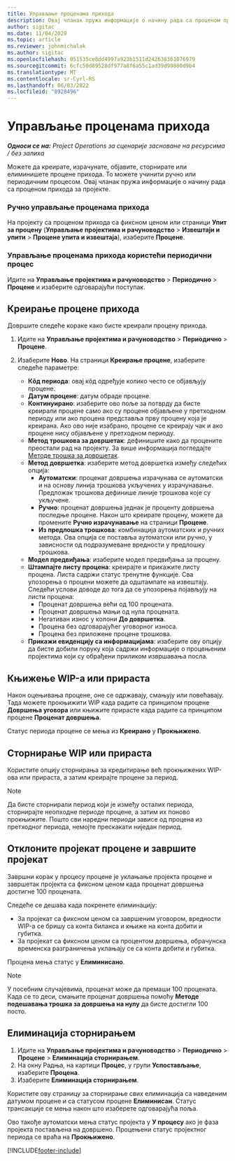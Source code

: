 ```yaml
---
title: Управљање проценама прихода
description: Овај чланак пружа информације о начину рада са проценом прихода за пројекте.
author: sigitac
ms.date: 11/04/2020
ms.topic: article
ms.reviewer: johnmichalak
ms.author: sigitac
ms.openlocfilehash: 051535ce8dd4997a923b1511d242638361076979
ms.sourcegitcommit: 6cfc50d89528df977a8f6a55c1ad39d99800d9b4
ms.translationtype: MT
ms.contentlocale: sr-Cyrl-RS
ms.lasthandoff: 06/03/2022
ms.locfileid: "8928496"
---
```

# <a name="manage-revenue-estimates"></a>Управљање проценама прихода

_**Односи се на:** Project Operations за сценарије засноване на ресурсима / без залиха_

Можете да креирате, израчунате, објавите, сторнирате или елиминишете процене прихода. То можете учинити ручно или периодичним процесом. Овај чланак пружа информације о начину рада са проценом прихода за пројекте.

### <a name="manage-revenue-estimates-manually"></a>Ручно управљање проценама прихода

На пројекту са проценом прихода са фиксном ценом или страници **Упит за процену** (**Управљање пројектима и рачуноводство** > **Извештаји и упити** > **Процене упита и извештаја**), изаберите **Процене**.

### <a name="manage-revenue-estimates-using-a-periodic-process"></a>Управљање проценама прихода користећи периодични процес

Идите на **Управљање пројектима и рачуноводство** > **Периодично** > **Процене** и изаберите одговарајући поступак.

## <a name="create-a-revenue-estimate"></a>Креирање процене прихода

Довршите следеће кораке како бисте креирали процену прихода. 

1. Идите на **Управљање пројектима и рачуноводство** > **Периодично** > **Процене**.
2. Изаберите **Ново**. На страници **Креирање процене**, изаберите следеће параметре:

   - **Кôд периода**: овај кôд одређује колико често се објављују процене.
   - **Датум процене**: датум обраде процене.
   - **Континуирано**: изаберите ово поље за потврду да бисте креирали процене само ако су процене објављене у претходном периоду или ако процена представља прву процену која је креирана. Ако ово није изабрано, процене се креирају чак и ако процене нису објављене у претходном периоду.
   - **Метод трошкова за довршетак**: дефинишите како да процените преостали рад на пројекту. За више информација погледајте [Методе трошка за довршетак](cost-complete-methods.md).
   - **Метод довршетка**: изаберите метод довршетка између следећих опција:
     - **Аутоматски**: проценат довршења израчунава се аутоматски и на основу линија трошкова укључених у израчунавање. Предложак трошкова дефинише линије трошкова које су укључене.
     - **Ручно**: проценат довршења једнак је проценту довршења последње процене. Након што креирате процену, можете да промените **Ручно израчунавање** на страници **Процене**.
     - **Из предлошка трошкова**: комбинација аутоматских и ручних метода. Ова опција се поставља аутоматски или ручно, у зависности од подразумеване вредности у предлошку трошкова.
   - **Модел предвиђања**: изаберите модел предвиђања за процену.
   - **Штампајте листу процена**: креирајте и прикажите листу процена. Листа садржи статус тренутне функције. Сва упозорења о процени можете да одштампате на извештају. Следећи услови доводе до тога да се упозорења појављују на листи процена:
     - Проценат довршења већи од 100 процената.
     - Проценат довршења мањи од нула процената.
     - Негативан износ у колони **До довршетка**.
     - Процена без одговарајућег уговорног износа.
     - Процена без приложене процене трошкова.
   - **Прикажи евиденцију са информацијама**: изаберите ову опцију да бисте добили поруку која садржи информације о процењеним пројектима који су обрађени приликом извршавања посла.


## <a name="post-wip-or-accruals"></a>Књижење WIP-а или прираста

Након оцењивања процене, оне се одржавају, смањују или повећавају. Тада можете прокњижити WIP када радите са принципом процене **Довршења уговора** или књижите прирасте када радите са принципом процене **Проценат довршења**.
  
Статус периода процене се мења из **Креирано** у **Прокњижено**.

## <a name="reverse-wip-or-accruals"></a>Сторнирање WIP или прираста

Користите опцију сторнирања за кредитирање већ прокњижених WIP-ова или прираста, а затим креирајте процене за период.

> [!NOTE]
> Да бисте сторнирали период који је између осталих периода, сторнирајте неопходне периоде процене, а затим их поново прокњижите. Пошто сви наредни периоди зависе од процена из претходног периода, немојте прескакати ниједан период.

## <a name="eliminate-the-estimate-project-and-finish-the-project"></a>Отклоните пројекат процене и завршите пројекат

Завршни корак у процесу процене је уклањање пројекта процене и завршетак пројекта са фиксном ценом када проценат довршења достигне 100 процената.

Следеће се дешава када покренете елиминацију:

- За пројекат са фиксном ценом са завршеним уговором, вредности WIP-а се бришу са конта биланса и књиже на конта добити и губитка.
- За пројекат са фиксном ценом са процентом довршења, обрачунска временска разграничења уклањају се са конта добити и губитка.

Процена мења статус у **Елиминисано**.

> [!NOTE]
> У посебним случајевима, проценат може да премаши 100 процената. Када се то деси, смањите проценат довршења помоћу **Методе подешавања трошка за довршења на нулу** да бисте достигли 100 посто.

## <a name="reverse-elimination"></a>Елиминација сторнирањем

1. Идите на **Управљање пројектима и рачуноводство** > **Периодично** > **Процене** > **Елиминација сторнирањем**. 
2. На окну Радња, на картици **Процес**, у групи **Успостављање**, изаберите **Процена**. 
3. Изаберите **Елиминација сторнирањем**.

Користите ову страницу за сторнирање свих елиминација са наведеним датумом процене и са статусом процене **Елиминисан**. Статус трансакције се мења након што изаберете одговарајућа поља.

Ово такође аутоматски мења статус пројекта у **У процесу** ако је фаза пројекта постављена на довршено. Процењени статус пројектног периода се враћа на **Прокњижено**.


[!INCLUDE[footer-include](../includes/footer-banner.md)]